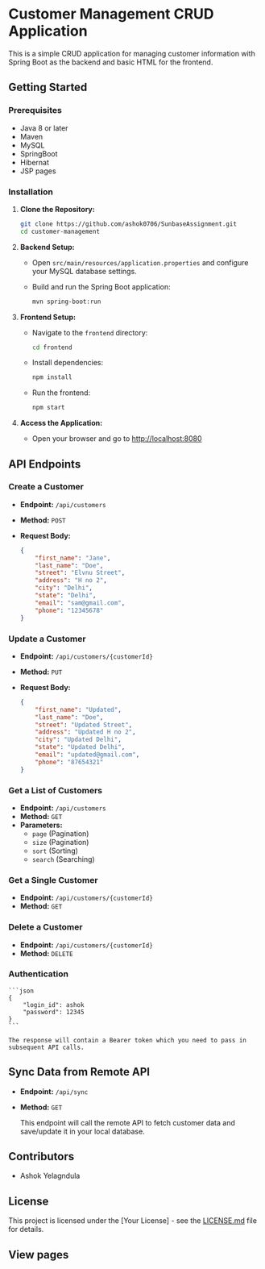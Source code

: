 
# Customer Management CRUD Application

This is a simple CRUD application for managing customer information with Spring Boot as the backend and basic HTML for the frontend.

## Getting Started

### Prerequisites

- Java 8 or later
- Maven
- MySQL
- SpringBoot
- Hibernat
- JSP pages

### Installation

1. **Clone the Repository:**

    ```bash
    git clone https://github.com/ashok0706/SunbaseAssignment.git
    cd customer-management
    ```

2. **Backend Setup:**

    - Open `src/main/resources/application.properties` and configure your MySQL database settings.
    
    - Build and run the Spring Boot application:

        ```bash
        mvn spring-boot:run
        ```

3. **Frontend Setup:**

    - Navigate to the `frontend` directory:

        ```bash
        cd frontend
        ```

    - Install dependencies:

        ```bash
        npm install
        ```

    - Run the frontend:

        ```bash
        npm start
        ```

4. **Access the Application:**

    - Open your browser and go to [http://localhost:8080](http://localhost:8080)

## API Endpoints

### Create a Customer

- **Endpoint:** `/api/customers`
- **Method:** `POST`
- **Request Body:**
  
    ```json
    {
        "first_name": "Jane",
        "last_name": "Doe",
        "street": "Elvnu Street",
        "address": "H no 2",
        "city": "Delhi",
        "state": "Delhi",
        "email": "sam@gmail.com",
        "phone": "12345678"
    }
    ```

### Update a Customer

- **Endpoint:** `/api/customers/{customerId}`
- **Method:** `PUT`
- **Request Body:**

    ```json
    {
        "first_name": "Updated",
        "last_name": "Doe",
        "street": "Updated Street",
        "address": "Updated H no 2",
        "city": "Updated Delhi",
        "state": "Updated Delhi",
        "email": "updated@gmail.com",
        "phone": "87654321"
    }
    ```

### Get a List of Customers

- **Endpoint:** `/api/customers`
- **Method:** `GET`
- **Parameters:**
  - `page` (Pagination)
  - `size` (Pagination)
  - `sort` (Sorting)
  - `search` (Searching)

### Get a Single Customer

- **Endpoint:** `/api/customers/{customerId}`
- **Method:** `GET`

### Delete a Customer

- **Endpoint:** `/api/customers/{customerId}`
- **Method:** `DELETE`

### Authentication

  
    ```json
    {
        "login_id": ashok
        "password": 12345
    }
    ```

    The response will contain a Bearer token which you need to pass in subsequent API calls.


## Sync Data from Remote API

- **Endpoint:** `/api/sync`
- **Method:** `GET`

   This endpoint will call the remote API to fetch customer data and save/update it in your local database.

## Contributors

- Ashok Yelagndula

## License

This project is licensed under the [Your License] - see the [LICENSE.md](LICENSE.md) file for details.

## View pages

